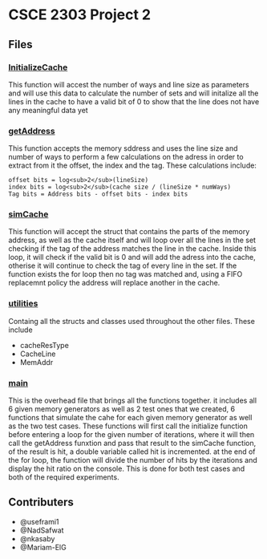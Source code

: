 # CSCE 2303 Project 2
## Files
### [InitializeCache](Functions/initializeCache.h)
This function will accest the number of ways and line size as parameters and will use this data to calculate the number of sets and will initalize all the lines in the cache to have a valid bit of 0 to show that the line does not have any meaningful data yet

### [getAddress](Functions/getAddress.h)
This function accepts the memory sddress and uses the line size and number of ways to perform a few calculations on the adress in order to extract from it the offset, the index and the tag. These calculations include:
```
offset bits = log<sub>2</sub>(lineSize)
index bits = log<sub>2</sub>(cache size / (lineSize * numWays)
Tag bits = Address bits - offset bits - index bits
```
### [simCache](Functions/simCache.h)
This function will accept the struct that contains the parts of the memory address, as well as the cache itself and will loop over all the lines in the set checking if the tag of the address matches the line in the cache. Inside this loop, it will check if the valid bit is 0 and will add the adress into the cache, otherise it will continue to check the tag of every line in the set. If the function exists the for loop then no tag was matched and, using a FIFO replacemnt policy the address will replace another in the cache. 

### [utilities](Functions/utilities.h)
Containg all the structs and classes used throughout the other files. These include 
- cacheResType
- CacheLine
- MemAddr

### [main](Functions/main.cpp)
This is the overhead file that brings all the functions together. it includes all 6 given memory generators as well as 2 test ones that we created, 6 functions that simulate the cahe for each given memory generator as well as the two test cases. These functions will first call the initialize function before entering a loop for the given number of iterations, where it will then call the getAddress funxtion and pass that result to the simCache function, of the result is hit, a double variable called hit is incremented. at the end of the for loop, the function will divide the number of hits by the iterations and display the hit ratio on the console. This is done for both test cases and both of the required experiments.

## Contributers
- @useframi1
- @NadSafwat
- @nkasaby
- @Mariam-ElG
